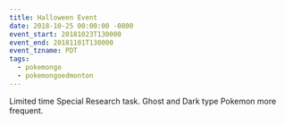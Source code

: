 ```yaml
---
title: Halloween Event
date: 2018-10-25 00:00:00 -0800
event_start: 20181023T130000
event_end: 20181101T130000
event_tzname: PDT
tags:
  - pokemongo
  - pokemongoedmonton
---
```

Limited time Special Research task.
Ghost and Dark type Pokemon more frequent.